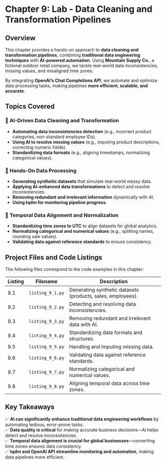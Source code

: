# **Chapter 9: Lab - Data Cleaning and Transformation Pipelines**

## **Overview**  
This chapter provides a hands-on approach to **data cleaning and transformation pipelines**, combining **traditional data engineering techniques** with **AI-powered automation**. Using **Mountain Supply Co.**, a fictional outdoor retail company, we tackle real-world data inconsistencies, missing values, and misaligned time zones.  

By integrating **OpenAI’s Chat Completions API**, we automate and optimize data processing tasks, making pipelines **more efficient, scalable, and accurate**.  

## **Topics Covered**  

### **📌 AI-Driven Data Cleaning and Transformation**
- **Automating data inconsistencies detection** (e.g., incorrect product categories, non-standard employee IDs).  
- **Using AI to resolve missing values** (e.g., imputing product descriptions, correcting numeric fields).  
- **Standardizing data formats** (e.g., aligning timestamps, normalizing categorical values).  

### **📌 Hands-On Data Processing**
- **Generating synthetic datasets** that simulate real-world messy data.  
- **Applying AI-enhanced data transformations** to detect and resolve inconsistencies.  
- **Removing redundant and irrelevant information** dynamically with AI.  
- **Using tqdm for monitoring pipeline progress.**  

### **📌 Temporal Data Alignment and Normalization**
- **Standardizing time zones to UTC** to align datasets for global analytics.  
- **Normalizing categorical and numerical values** (e.g., splitting names, rounding sale values).  
- **Validating data against reference standards** to ensure consistency.  

## **Project Files and Code Listings**  
The following files correspond to the code examples in this chapter:  

| **Listing** | **Filename** | **Description** |
|------------|-------------|----------------|
| 9.1 | `listing_9_1.py` | Generating synthetic datasets (products, sales, employees). |
| 9.2 | `listing_9_2.py` | Detecting and resolving data inconsistencies. |
| 9.3 | `listing_9_3.py` | Removing redundant and irrelevant data with AI. |
| 9.4 | `listing_9_4.py` | Standardizing data formats and structures. |
| 9.5 | `listing_9_5.py` | Handling and imputing missing data. |
| 9.6 | `listing_9_6.py` | Validating data against reference standards. |
| 9.7 | `listing_9_7.py` | Normalizing categorical and numerical values. |
| 9.8 | `listing_9_8.py` | Aligning temporal data across time zones. |

## **Key Takeaways**  
✅ **AI can significantly enhance traditional data engineering workflows** by automating tedious, error-prone tasks.  
✅ **Data quality is critical** for making accurate business decisions—AI helps detect and resolve inconsistencies.  
✅ **Temporal data alignment is crucial for global businesses**—converting time zones ensures data consistency.  
✅ **tqdm and OpenAI API streamline monitoring and automation**, making data pipelines more efficient.  
